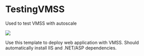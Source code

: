 # TestingVMSS
Used to test VMSS with autoscale

<a href="https://portal.azure.com/#create/Microsoft.Template/uri/https%3A%2F%2Fraw.githubusercontent.com%2Fganipcanot%2FTestingVMSS%2Fmaster%2Fazuredeploy_windows_scale_set2.json" target="_blank">
    <img src="http://azuredeploy.net/deploybutton.png"/>
</a>

<p>
Use this template to deploy web application with VMSS.  Should automatically install IIS and .NET/ASP dependencies.
</p>